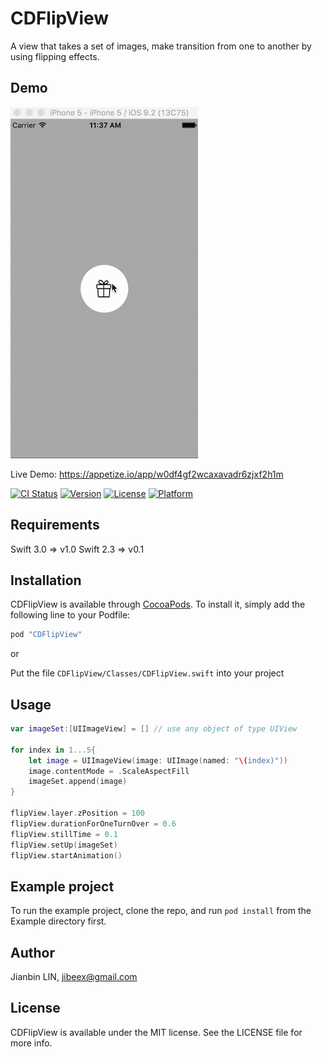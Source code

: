 # CDFlipView

A view that takes a set of images, make transition from one to another by using flipping effects.

## Demo
![Screencapture GIF](https://github.com/jibeex/CDFlipView/blob/master/demo.gif)

Live Demo: https://appetize.io/app/w0df4gf2wcaxavadr6zjxf2h1m

[![CI Status](http://img.shields.io/travis/jibeex/CDFlipView.svg?style=flat)](https://travis-ci.org/jibeex/CDFlipView)
[![Version](https://img.shields.io/cocoapods/v/CDFlipView.svg?style=flat)](http://cocoapods.org/pods/CDFlipView)
[![License](https://img.shields.io/cocoapods/l/CDFlipView.svg?style=flat)](http://cocoapods.org/pods/CDFlipView)
[![Platform](https://img.shields.io/cocoapods/p/CDFlipView.svg?style=flat)](http://cocoapods.org/pods/CDFlipView)

## Requirements
Swift 3.0 => v1.0
Swift 2.3 => v0.1

## Installation

CDFlipView is available through [CocoaPods](http://cocoapods.org). To install
it, simply add the following line to your Podfile:

```ruby
pod "CDFlipView"
```

or

Put the file `CDFlipView/Classes/CDFlipView.swift` into your project

## Usage

```swift
var imageSet:[UIImageView] = [] // use any object of type UIView

for index in 1...5{
    let image = UIImageView(image: UIImage(named: "\(index)"))
    image.contentMode = .ScaleAspectFill
    imageSet.append(image)
}

flipView.layer.zPosition = 100
flipView.durationForOneTurnOver = 0.6
flipView.stillTime = 0.1
flipView.setUp(imageSet)
flipView.startAnimation()
```

## Example project

To run the example project, clone the repo, and run `pod install` from the Example directory first.

## Author

Jianbin LIN, jibeex@gmail.com

## License

CDFlipView is available under the MIT license. See the LICENSE file for more info.
